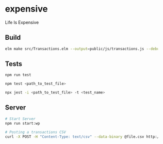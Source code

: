 # expensive

Life Is Expensive

## Build

``` bash
elm make src/Transactions.elm --output=public/js/transactions.js --debug
```

## Tests

``` bash
npm run test

npm test <path_to_test_file>

npx jest -i <path_to_test_file> -t <test_name>
```

## Server

``` bash
# Start Server
npm run start:wp
```

``` bash
# Posting a transactions CSV
curl -X POST -H "Content-Type: text/csv" --data-binary @file.csv http://localhost:3000/api/$DB_ID/upload/$ACCOUNT_ID
```
